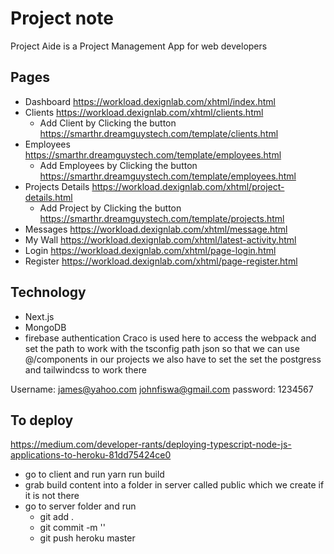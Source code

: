 
# Project note

Project Aide is a Project Management App for web developers

## Pages

- Dashboard <https://workload.dexignlab.com/xhtml/index.html>
- Clients <https://workload.dexignlab.com/xhtml/clients.html>
  - Add Client by Clicking the button <https://smarthr.dreamguystech.com/template/clients.html>
- Employees <https://smarthr.dreamguystech.com/template/employees.html>
  - Add Employees by Clicking the button <https://smarthr.dreamguystech.com/template/employees.html>
- Projects Details <https://workload.dexignlab.com/xhtml/project-details.html>
  - Add Project by Clicking the button <https://smarthr.dreamguystech.com/template/projects.html>
- Messages <https://workload.dexignlab.com/xhtml/message.html>
- My Wall <https://workload.dexignlab.com/xhtml/latest-activity.html>
- Login <https://workload.dexignlab.com/xhtml/page-login.html>
- Register <https://workload.dexignlab.com/xhtml/page-register.html>

## Technology

- Next.js
- MongoDB
- firebase authentication
Craco is used here to access the webpack and set the path to work with the tsconfig path json
so that we can use @/components in our projects we also have to set the set the postgress and tailwindcss to work there

Username: james@yahoo.com johnfiswa@gmail.com
password: 1234567

## To deploy

<https://medium.com/developer-rants/deploying-typescript-node-js-applications-to-heroku-81dd75424ce0>

- go to client and run yarn run build
- grab build content into a folder in server called public which we create if it is not there
- go to server folder and run
  - git add .
  - git commit -m ''
  - git push heroku master
